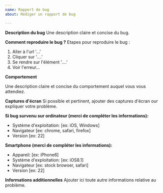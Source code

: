 ```yaml
---
name: Rapport de bug
about: Rédiger un rapport de bug

---
```


**Description du bug**
Une description claire et concise du bug.

**Comment reproduire le bug ?**
Etapes pour reproduire le bug :
1. Aller à l'url '...'
2. Cliquer sur '....'
3. Se rendre sur l'élément '....'
4. Voir l'erreur...

**Comportement**

Une description claire et concise du comportement auquel vous vous attendiez. 

**Captures d'écran**
Si possible et pertinent, ajouter des captures d'écran our expliquer votre problème. 

**Si bug survenu sur ordinateur (merci de compléter les informations):**
 - Système d'exploitation: [ex: iOS, Windows]
 - Navigateur [ex: chrome, safari, firefox]
 - Version [ex: 22]

**Smartphone (merci de compléter les informations):**
 - Appareil: [ex: iPhone6]
 - Système d'exploitation:  [ex: iOS8.1]
 - Navigateur [ex: stock browser, safari]
 - Version [ex: 22]

**Informations additionnelles**
Ajouter ici toute autre informations relative au problème.
